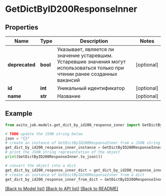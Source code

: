 # GetDictByID200ResponseInner


## Properties

Name | Type | Description | Notes
------------ | ------------- | ------------- | -------------
**deprecated** | **bool** | Указывает, является ли значение устаревшим. Устаревшие значения могут использоваться только при чтении ранее созданных вакансий | [optional] 
**id** | **int** | Уникальный идентификатор | [optional] 
**name** | **str** | Название | [optional] 

## Example

```python
from avito_job.models.get_dict_by_id200_response_inner import GetDictByID200ResponseInner

# TODO update the JSON string below
json = "{}"
# create an instance of GetDictByID200ResponseInner from a JSON string
get_dict_by_id200_response_inner_instance = GetDictByID200ResponseInner.from_json(json)
# print the JSON string representation of the object
print(GetDictByID200ResponseInner.to_json())

# convert the object into a dict
get_dict_by_id200_response_inner_dict = get_dict_by_id200_response_inner_instance.to_dict()
# create an instance of GetDictByID200ResponseInner from a dict
get_dict_by_id200_response_inner_from_dict = GetDictByID200ResponseInner.from_dict(get_dict_by_id200_response_inner_dict)
```
[[Back to Model list]](../README.md#documentation-for-models) [[Back to API list]](../README.md#documentation-for-api-endpoints) [[Back to README]](../README.md)


